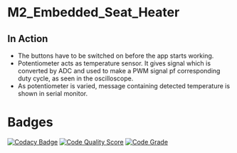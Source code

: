 # M2_Embedded_Seat_Heater

## In Action

* The buttons have to be switched on before the app starts working.
* Potentiometer acts as temperature sensor. It gives signal which is converted by ADC and used to make a PWM signal pf corresponding duty cycle, as seen in the oscilloscope.
* As potentiometer is varied, message containing detected temperature is shown in serial monitor.



# Badges

[![Codacy Badge](https://app.codacy.com/project/badge/Grade/3da66d2b5ad94620913600f9979c0987)](https://www.codacy.com/gh/MidhunChakravarthi-06/M2-Embedded_Smartlock/dashboard?utm_source=github.com&amp;utm_medium=referral&amp;utm_content=MidhunChakravarthi-06/M2-Embedded_Smartlock&amp;utm_campaign=Badge_Grade)
[![Code Quality Score](https://api.codiga.io/project/30191/score/svg)](https://app.codiga.io/public/project/30191/M2_Embedded_Seat_Heater/dashboard)
[![Code Grade](https://api.codiga.io/project/30191/status/svg)](https://app.codiga.io/public/project/30191/M2_Embedded_Seat_Heater/dashboard)




